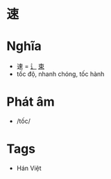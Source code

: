# 速

# Nghĩa
* 速 = [辶](辶.md) [束](束.md)
* tốc độ, nhanh chóng, tốc hành

# Phát âm
* /tốc/

# Tags
* Hán Việt

<script>window.HANZI_FIELD='速';</script>

